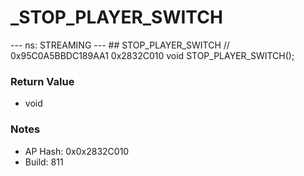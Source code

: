 # _STOP_PLAYER_SWITCH

--- ns: STREAMING --- ## STOP_PLAYER_SWITCH  // 0x95C0A5BBDC189AA1 0x2832C010 void STOP_PLAYER_SWITCH();

### Return Value
* void

### Notes
* AP Hash: 0x0x2832C010
* Build: 811

